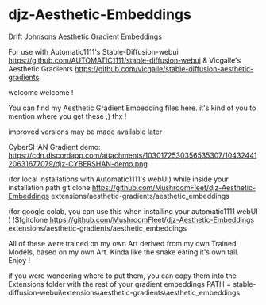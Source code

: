 # djz-Aesthetic-Embeddings
Drift Johnsons Aesthetic Gradient Embeddings

For use with Automatic1111's Stable-Diffusion-webui 
https://github.com/AUTOMATIC1111/stable-diffusion-webui
& Vicgalle's Aesthetic Gradients
https://github.com/vicgalle/stable-diffusion-aesthetic-gradients

welcome welcome !

You can find my Aesthetic Gradient Embedding files here. 
it's kind of you to mention where you get these ;) thx !

improved versions may be made available later

CyberSHAN Gradient demo:
https://cdn.discordapp.com/attachments/1030172530356535307/1043244120631677079/djz-CYBERSHAN-demo.png

(for local installations with Automatic1111's webUI)
while inside your installation path
git clone https://github.com/MushroomFleet/djz-Aesthetic-Embeddings extensions/aesthetic-gradients/aesthetic_embeddings

(for google colab, you can use this when installing your automatic1111 webUI )
!$fgitclone https://github.com/MushroomFleet/djz-Aesthetic-Embeddings extensions/aesthetic-gradients/aesthetic_embeddings

All of these were trained on my own Art derived from my own Trained Models, based on my own Art.
Kinda like the snake eating it's own tail. Enjoy !

if you were wondering where to put them, you can copy them into the Extensions folder with the rest of your gradient embeddings
PATH = stable-diffusion-webui\extensions\aesthetic-gradients\aesthetic_embeddings
